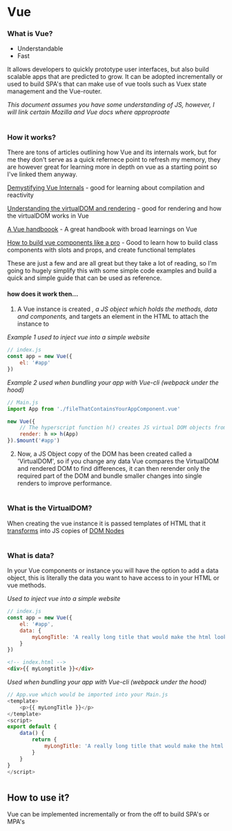 #
# Vue

### What is Vue?

- Understandable
- Fast

It allows developers to quickly prototype user interfaces, but also build scalable apps that are predicted to grow. It can be adopted incrementally or used to build SPA's that can make use of vue tools such as Vuex state management and the Vue-router.

*This document assumes you have some understanding of JS, however, I will link certain Mozilla and Vue docs where approproate*

#

### How it works?

There are tons of articles outlining how Vue and its internals work, but for me they don't serve as a quick refernece point to refresh my memory, they are however great for learning more in depth on vue as a starting point so I've linked them anyway.

[Demystifying Vue Internals](https://medium.com/js-imaginea/the-vue-js-internals-7b76f76813e3) - good for learning about compilation and reactivity

[Understanding the virtualDOM and rendering](https://medium.com/@koheimikami/understanding-rendering-process-with-virtual-dom-in-vue-js-a6e602811782) - good for rendering and how the virtualDOM works in Vue

[A Vue handboook](https://medium.freecodecamp.org/the-vue-handbook-a-thorough-introduction-to-vue-js-1e86835d8446) - A great handbook with broad learnings on Vue

[How to build vue components like a pro](https://blog.bitsrc.io/how-to-build-vue-components-like-a-pro-fd89fd4d524d) - Good to learn how to build class components with slots and props, and create functional templates

These are just a few and are all great but they take a lot of reading, so I'm going to hugely simplify this with some simple code examples and build a quick and simple guide that can be used as reference.


#### how does it work then...

1. A Vue instance is created *, a JS object which holds the methods, data and components,* and targets an element in the HTML to attach the instance to

*Example 1 used to inject vue into a simple website*
```javascript
// index.js
const app = new Vue({
	el: '#app'
})
```

*Example 2 used when bundling your app with Vue-cli (webpack under the hood)*
```javascript
// Main.js
import App from './fileThatContainsYourAppComponent.vue'

new Vue({
	// The hyperscript function h() creates JS virtual DOM objects from HTML, h essentially means createElement
	render: h => h(App)
}).$mount('#app')
```

2. Now, a JS Object copy of the DOM has been created called a 'VirtualDOM', so if you change any data Vue compares the VirtualDOM and rendered DOM to find differences, it can then rerender only the required part of the DOM and bundle smaller changes into single renders to improve performance.

#
### What is the VirtualDOM?

When creating the vue instance it is passed templates of HTML that it [transforms](https://vuejs.org/v2/guide/render-function.html#The-Virtual-DOM) into JS copies of [DOM Nodes](https://developer.mozilla.org/en-US/docs/Web/API/Node)

#
### What is data?

In your Vue components or instance you will have the option to add a data object, this is literally the data you want to have access to in your HTML or vue methods.

*Used to inject vue into a simple website*
```javascript
// index.js
const app = new Vue({
	el: '#app',
	data: {
		myLongTitle: 'A really long title that would make the html look a bit annoying to read, also this is a terrible example'
	}
})
```
```html
<!-- index.html -->
<div>{{ myLongtitle }}</div>
```

*Used when bundling your app with Vue-cli (webpack under the hood)*
```javascript
// App.vue which would be imported into your Main.js
<template>
	<p>{{ myLongTitle }}</p>
</template>
<script>
export default {
	data() {
		return {
			myLongTitle: 'A really long title that would make the html look a bit annoying to read, also this is a terrible example'
		}
	}
}
</script>

```

#

## How to use it?

Vue can be implemented incrementally or from the off to build SPA's or  MPA's

